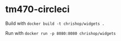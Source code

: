# tm470-circleci

Build with
``` docker build -t chrishop/widgets . ```

Run with
``` docker run -p 8080:8080 chrishop/widgets ```